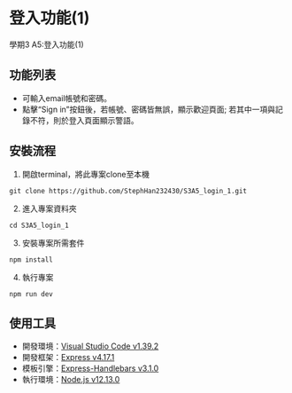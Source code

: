 # 登入功能(1)

學期3 A5:登入功能(1)

## 功能列表

- 可輸入email帳號和密碼。
- 點擊“Sign in”按鈕後，若帳號、密碼皆無誤，顯示歡迎頁面; 若其中一項與記錄不符，則於登入頁面顯示警語。

## 安裝流程
1. 開啟terminal，將此專案clone至本機

```
git clone https://github.com/StephHan232430/S3A5_login_1.git
```

2. 進入專案資料夾

```
cd S3A5_login_1
```

3. 安裝專案所需套件

```
npm install
```

4. 執行專案

```
npm run dev
```

## 使用工具

- 開發環境：[Visual Studio Code v1.39.2](https://code.visualstudio.com/)
- 開發框架：[Express v4.17.1](https://expressjs.com/zh-tw/)
- 模板引擎：[Express-Handlebars v3.1.0](https://github.com/ericf/express-handlebars)
- 執行環境：[Node.js v12.13.0](https://nodejs.org/en/)